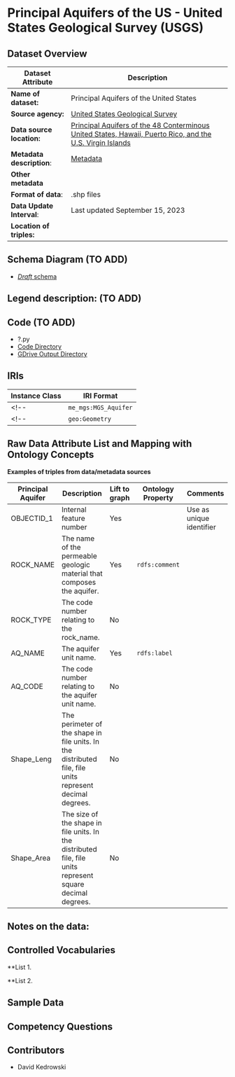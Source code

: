 # Principal Aquifers of the US - United States Geological Survey (USGS)

## Dataset Overview
| Dataset Attribute | Description |
| --- | --- |
| **Name of dataset:** | Principal Aquifers of the United States |
| **Source agency:** | [United States Geological Survey](https://www.usgs.gov/) |
| **Data source location:** | [Principal Aquifers of the 48 Conterminous United States, Hawaii, Puerto Rico, and the U.S. Virgin Islands](https://www.sciencebase.gov/catalog/item/63140610d34e36012efa385d) |
| **Metadata description**: | [Metadata](https://www.sciencebase.gov/catalog/file/get/63140610d34e36012efa385d?f=__disk__77%2F4c%2F7d%2F774c7d2a6f3083f01530581c537ed1c1e9ae4a70&transform=1&allowOpen=true) |
| **Other metadata** |  |
| **Format of data**: | .shp files |
| **Data Update Interval**: | Last updated September 15, 2023 |
| **Location of triples:** |  |

## Schema Diagram (TO ADD)
- [*Draft* schema]()

**Legend description:** (TO ADD)
- 

## Code (TO ADD)
- ?.py
- [Code Directory]()
- [GDrive Output Directory]()

## IRIs
| Instance Class | IRI Format |
| --- | --- |
<!-- | `me_mgs:MGS_Aquifer` | `me_mgs_data:d.MGS_Aquifer.<OBJECTID>` | -->
<!-- | `geo:Geometry` | `me_mgs_data:d.MGS_Aquifer.geometry.<OBJECTID>` | -->

## Raw Data Attribute List and Mapping with Ontology Concepts

**Examples of triples from data/metadata sources**
<!-- * `me_mgs:GW_Aquifer hyfo:hasAquiferMaterial` "sand and gravel" -->
<!-- * `me_mgs:GW_Aquifer hyfo:hasDescription` "Maine aquifer systems consist of aquifers within 100m of each other" -->

| Principal Aquifer | Description | Lift to graph | Ontology Property | Comments |
| --- | --- | --- | --- | --- |
| OBJECTID_1 | Internal feature number | Yes |  | Use as unique identifier | 
| ROCK_NAME | The name of the permeable geologic material that composes the aquifer. | Yes | `rdfs:comment` |  |
| ROCK_TYPE | The code number relating to the rock_name. | No |  |  |
| AQ_NAME | The aquifer unit name. | Yes | `rdfs:label` |  |
| AQ_CODE | The code number relating to the aquifer unit name. | No |  |  |
| Shape_Leng | The perimeter of the shape in file units.  In the distributed file, file units represent decimal degrees. | No |  |  |
| Shape_Area | The size of the shape in file units.  In the distributed file, file units represent square decimal degrees. | No |  |  |

**Notes on the data:**
- 

## Controlled Vocabularies
**List 1. 

**List 2. 

## Sample Data

## Competency Questions 

## Contributors
- David Kedrowski
